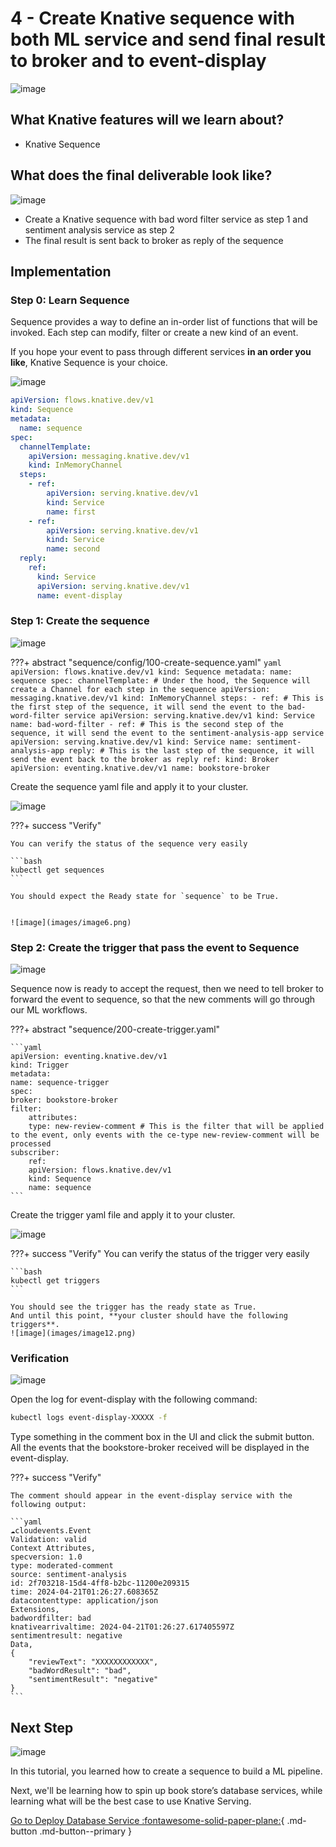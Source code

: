 # **4 - Create Knative sequence with both ML service and send final result to broker and to event-display**

![image](images/image8.png)

## **What Knative features will we learn about?**

- Knative Sequence

## **What does the final deliverable look like?**

![image](images/image1.png)

- Create a Knative sequence with bad word filter service as step 1 and sentiment analysis service as step 2
- The final result is sent back to broker as reply of the sequence

## **Implementation**

### **Step 0: Learn Sequence**

Sequence provides a way to define an in-order list of functions that will be invoked. Each step can modify, filter or create a new kind of an event.

If you hope your event to pass through different services **in an order you like**, Knative Sequence is your choice.

![image](images/image3.png)


```yaml
apiVersion: flows.knative.dev/v1
kind: Sequence
metadata:
  name: sequence
spec:
  channelTemplate:
    apiVersion: messaging.knative.dev/v1
    kind: InMemoryChannel
  steps:
    - ref:
        apiVersion: serving.knative.dev/v1
        kind: Service
        name: first
    - ref:
        apiVersion: serving.knative.dev/v1
        kind: Service
        name: second
  reply:
    ref:
      kind: Service
      apiVersion: serving.knative.dev/v1
      name: event-display
```

### **Step 1: Create the sequence**

![image](images/image9.png)

???+ abstract "sequence/config/100-create-sequence.yaml"
    ```yaml
    apiVersion: flows.knative.dev/v1
    kind: Sequence
    metadata:
    name: sequence
    spec:
    channelTemplate: # Under the hood, the Sequence will create a Channel for each step in the sequence
        apiVersion: messaging.knative.dev/v1
        kind: InMemoryChannel
    steps:
        - ref: # This is the first step of the sequence, it will send the event to the bad-word-filter service
            apiVersion: serving.knative.dev/v1
            kind: Service
            name: bad-word-filter
        - ref: # This is the second step of the sequence, it will send the event to the sentiment-analysis-app service
            apiVersion: serving.knative.dev/v1
            kind: Service
            name: sentiment-analysis-app
    reply: # This is the last step of the sequence, it will send the event back to the broker as reply
        ref:
        kind: Broker
        apiVersion: eventing.knative.dev/v1
        name: bookstore-broker
    ```

Create the sequence yaml file and apply it to your cluster.

![image](images/image10.png)

???+ success "Verify"

    You can verify the status of the sequence very easily

    ```bash
    kubectl get sequences
    ```

    You should expect the Ready state for `sequence` to be True.


    ![image](images/image6.png)

### **Step 2: Create the trigger that pass the event to Sequence**

![image](images/image7.png)

Sequence now is ready to accept the request, then we need to tell broker to forward the event to sequence, so that the new comments will go through our ML workflows.


???+ abstract "sequence/200-create-trigger.yaml"

    ```yaml
    apiVersion: eventing.knative.dev/v1
    kind: Trigger
    metadata:
    name: sequence-trigger
    spec:
    broker: bookstore-broker
    filter:
        attributes:
        type: new-review-comment # This is the filter that will be applied to the event, only events with the ce-type new-review-comment will be processed
    subscriber:
        ref:
        apiVersion: flows.knative.dev/v1
        kind: Sequence
        name: sequence
    ```

Create the trigger yaml file and apply it to your cluster.

![image](images/image2.png)

???+ success "Verify"
    You can verify the status of the trigger very easily

    ```bash
    kubectl get triggers
    ```

    You should see the trigger has the ready state as True.
    And until this point, **your cluster should have the following triggers**.
    ![image](images/image12.png)



### **Verification**

![image](images/image11.png)

Open the log for event-display with the following command:

```bash
kubectl logs event-display-XXXXX -f
```

Type something in the comment box in the UI and click the submit button. All the events that the bookstore-broker received will be displayed in the event-display.

???+ success "Verify"

    The comment should appear in the event-display service with the following output:

    ```yaml
    ☁️cloudevents.Event
    Validation: valid
    Context Attributes,
    specversion: 1.0
    type: moderated-comment
    source: sentiment-analysis
    id: 2f703218-15d4-4ff8-b2bc-11200e209315
    time: 2024-04-21T01:26:27.608365Z
    datacontenttype: application/json
    Extensions,
    badwordfilter: bad
    knativearrivaltime: 2024-04-21T01:26:27.617405597Z
    sentimentresult: negative
    Data,
    {
        "reviewText": "XXXXXXXXXXXX",
        "badWordResult": "bad",
        "sentimentResult": "negative"
    }
    ```

## **Next Step**

![image](images/image4.png)

In this tutorial, you learned how to create a sequence to build a ML pipeline.

Next, we'll be learning how to spin up book store’s database services, while learning what will be the best case to use Knative Serving.

[Go to Deploy Database Service :fontawesome-solid-paper-plane:](../page-5/pg5-db-svc.md){ .md-button .md-button--primary }